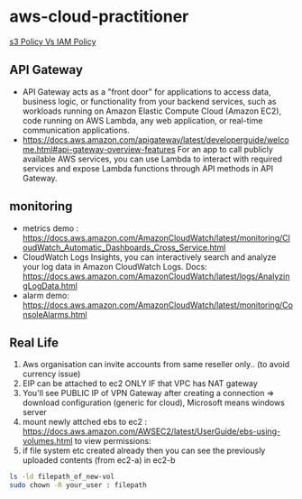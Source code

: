 # aws-cloud-practitioner

[s3 Policy Vs IAM Policy](https://aws.amazon.com/blogs/security/iam-policies-and-bucket-policies-and-acls-oh-my-controlling-access-to-s3-resources/)


## API Gateway 
- API Gateway acts as a "front door" for applications to access data, business logic, or functionality from your backend services, such as workloads running on Amazon Elastic Compute Cloud (Amazon EC2), code running on AWS Lambda, any web application, or real-time communication applications.
- https://docs.aws.amazon.com/apigateway/latest/developerguide/welcome.html#api-gateway-overview-features
For an app to call publicly available AWS services, you can use Lambda to interact with required services and expose Lambda functions through API methods in API Gateway.

## monitoring
- metrics demo : https://docs.aws.amazon.com/AmazonCloudWatch/latest/monitoring/CloudWatch_Automatic_Dashboards_Cross_Service.html
- CloudWatch Logs Insights, you can interactively search and analyze your log data in Amazon CloudWatch Logs. Docs: https://docs.aws.amazon.com/AmazonCloudWatch/latest/logs/AnalyzingLogData.html
- alarm demo: https://docs.aws.amazon.com/AmazonCloudWatch/latest/monitoring/ConsoleAlarms.html

## Real Life
1. Aws organisation can invite accounts from same reseller only.. (to avoid currency issue)
2. EIP can be attached to ec2 ONLY IF that VPC has NAT gateway
3. You'll see PUBLIC IP of VPN Gateway after creating a connection => download configuration (generic for cloud), Microsoft means windows server
4. mount newly attched ebs to ec2 : https://docs.aws.amazon.com/AWSEC2/latest/UserGuide/ebs-using-volumes.html to view permissions:
5. if file system etc created already then you can see the previously uploaded contents (from ec2-a) in ec2-b
```sh
ls -ld filepath_of_new-vol
sudo chown -R your_user : filepath
```
